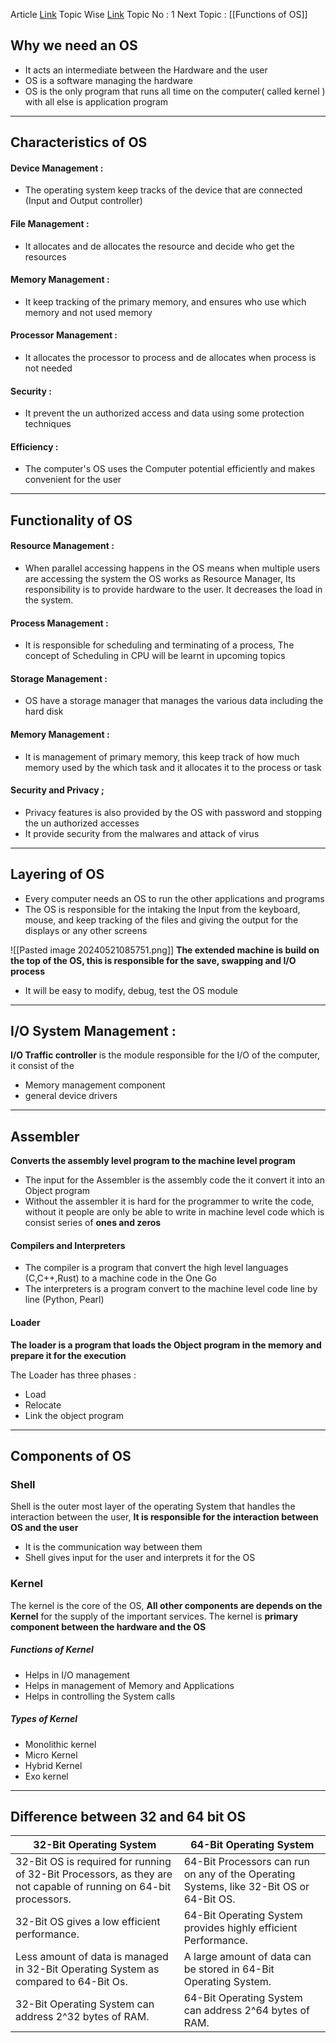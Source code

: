 Article [Link](https://www.geeksforgeeks.org/introduction-of-operating-system-set-1/)
Topic Wise [Link](https://www.geeksforgeeks.org/operating-systems/)
Topic No : 1
Next Topic : [[Functions of OS]]
## Why we need an OS

- It acts an intermediate between the Hardware and the user
- OS is a software managing the hardware
- OS is the only program that runs all time on the computer( called kernel ) with all else is application program



---
## Characteristics of OS

#### Device Management : 
- The operating system keep tracks of the device that are connected (Input and Output controller)
#### File Management : 
- It allocates and de allocates the resource and decide who get the resources
#### Memory Management :
- It keep tracking of the primary memory, and ensures who use which memory and not used memory
#### Processor Management :
- It allocates the processor to process and de allocates when process is not needed
#### Security : 
- It prevent the un authorized access and data using some protection techniques
#### Efficiency :
- The computer's OS uses the Computer potential efficiently and makes convenient for the user

--- 
## Functionality of OS
#### Resource Management :
- When parallel accessing happens in the OS means when multiple users are accessing the system the OS works as Resource Manager, Its responsibility is to provide hardware to the user. It decreases the load in the system.
#### Process Management :
- It is responsible for scheduling and terminating of a process, The concept of Scheduling in CPU will be learnt in upcoming topics
#### Storage Management : 
- OS have a storage manager that manages the various data including the hard disk
#### Memory Management : 
- It is management of primary memory, this keep track of how much memory used by the which task and it allocates it to the process or task
#### Security and Privacy ; 
- Privacy features is also provided by the OS with password and stopping the un authorized accesses
- It provide security from the malwares and attack of virus 

--- 
## Layering of OS

- Every computer needs an OS to run the other applications and programs
- The OS is responsible for the intaking the Input from the keyboard, mouse, and keep tracking of the files and giving the output for the displays or any other screens

![[Pasted image 20240521085751.png]]
**The extended machine is build on the top of the OS, this is responsible for the save, swapping and I/O process**

- It will be easy to modify, debug, test the OS module

---
## I/O System Management :

**I/O Traffic controller** is the module responsible for the I/O of the computer, it consist of the 
- Memory management component
- general device drivers
--- 
## Assembler

**Converts the assembly level program to the machine level program**

- The input for the Assembler is the assembly code the it convert it into an Object program
- Without the assembler it is hard for the programmer to write the code, without it people are only be able to write in machine level code which is consist series of **ones and zeros**

#### Compilers and Interpreters

- The compiler is a program that convert the high level languages (C,C++,Rust) to a machine code in the One Go
- The interpreters is a program convert to the machine level code line by line (Python, Pearl)
#### Loader

**The loader is a program that loads the Object program in the memory and prepare it for the execution** 

The Loader has three phases : 
- Load 
- Relocate 
- Link the object program 

--- 
## Components of OS 

### Shell 
Shell is the outer most layer of the operating System that handles the interaction between the user, **It is responsible for the interaction between OS and the user** 

- It is the communication way between them 
- Shell gives input for the user and interprets it for the OS
### Kernel
The kernel is the core of the OS, **All other components are depends on the Kernel** for the supply of the important services. The kernel is **primary component between the hardware and the OS**
##### Functions of Kernel
- Helps in I/O management
- Helps in management of Memory and Applications
- Helps in controlling the System calls
##### Types of Kernel 
- Monolithic kernel
- Micro Kernel
- Hybrid Kernel
- Exo kernel

--- 
## Difference between 32 and 64 bit OS 

| 32-Bit Operating System                                                                                          | 64-Bit Operating System                                                                 |
| ---------------------------------------------------------------------------------------------------------------- | --------------------------------------------------------------------------------------- |
| 32-Bit OS is required for running of 32-Bit Processors, as they are not capable of running on 64-bit processors. | 64-Bit Processors can run on any of the Operating Systems, like 32-Bit OS or 64-Bit OS. |
| 32-Bit OS gives a low efficient performance.                                                                     | 64-Bit Operating System provides highly efficient Performance.                          |
| Less amount of data is managed in 32-Bit Operating System as compared to 64-Bit Os.                              | A large amount of data can be stored in 64-Bit Operating System.                        |
| 32-Bit Operating System can address 2^32 bytes of RAM.                                                           | 64-Bit Operating System can address 2^64 bytes of RAM.                                  |

